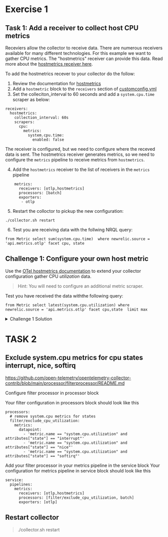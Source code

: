 # Exercise 1

## Task 1: Add a receiver to collect host CPU metrics 

Receviers allow the collector to receive data. There are numerous receivers available for many different technologies. For this example we want to gather CPU metrics. The "hostmetrics" receiver can provide this data. Read more about the [hostmetrics receiver here](https://github.com/open-telemetry/opentelemetry-collector-contrib/blob/main/receiver/hostmetricsreceiver/README.md).

To add the hostmetrics recever to your collector do the follow:

1. Review the documentation for [hostmetrics](https://github.com/open-telemetry/opentelemetry-collector-contrib/blob/main/receiver/hostmetricsreceiver/README.md)
2. Add a `hostmetric` block to the `receivers` section of [customconfig.yml](customconfig.yml)
3. Set the colleciton_interval to 60 seconds and add a `system.cpu.time` scraper as below:

```
receivers:
  hostmetrics:
    collection_interval: 60s
    scrapers:
      cpu:
        metrics:
          system.cpu.time:
            enabled: false
```

The receiver is configured, but we need to configure where the receved data is sent. The hostmetrics receiver generates metrics, so we need to configure the `metrics` pipeline to receive metrics from `hostmetrics`.

4. Add the `hostmetrics` receiver to the list of receivers in the `metrics` pipeline

```
    metrics:
      receivers: [otlp,hostmetrics]
      processors: [batch]
      exporters: 
       - otlp
```

5. Restart the colloctor to pickup the new configuration:
```
./collector.sh restart
```

6. Test you are receiving data with the follwing NRQL query:
```
from Metric select sum(system.cpu.time)  where newrelic.source = 'api.metrics.otlp' facet cpu, state
```

## Challenge 1: Configure your own host metric

Use the [OTel hostmetrics documentation]((https://github.com/open-telemetry/opentelemetry-collector-contrib/blob/main/receiver/hostmetricsreceiver/README.md)) to extend your collector configuration gather CPU *utilization* data.

> Hint: You will need to configure an additional metric scraper.

Test you have received the data withthe following query:
```
from Metric select latest(system.cpu.utilization) where newrelic.source = 'api.metrics.otlp' facet cpu,state  limit max
```

<details>
  <summary>Challenge 1 Solution</summary>

You can follow the documentation to view the configuration for [`system.cpu.utilization`](https://github.com/open-telemetry/opentelemetry-collector-contrib/blob/main/receiver/hostmetricsreceiver/internal/scraper/cpuscraper/documentation.md#systemcpuutilization)

Adding this scraper simply involves adding it as an addintional configuration to the `metrics:` block in your hostmetrics configuration:

```
  ...
  hostmetrics:
    collection_interval: 30s
    scrapers:
      cpu:
        metrics:
          system.cpu.time:
            enabled: true  
          system.cpu.utilization:
            enabled: true
```
</details>



# TASK 2
## Exclude system.cpu metrics for cpu states interrupt, nice, softirq
https://github.com/open-telemetry/opentelemetry-collector-contrib/blob/main/processor/filterprocessor/README.md

Configure filter processor in processor block

Your filter configuration in processors block should look like this

```
processors:
  # remove system.cpu metrics for states
  filter/exclude_cpu_utilization:
    metrics:
      datapoint:
        - 'metric.name == "system.cpu.utilization" and attributes["state"] == "interrupt"'
        - 'metric.name == "system.cpu.utilization" and attributes["state"] == "nice"'
        - 'metric.name == "system.cpu.utilization" and attributes["state"] == "softirq"'
```

Add your filter processor in your metrics pipeline in the service block
Your configuration for metrics pipeline in service block should look like this

```
service:
  pipelines:
    metrics:
      receivers: [otlp,hostmetrics]
      processors: [filter/exclude_cpu_utilization, batch]
      exporters: [otlp]
```

## Restart collector 
> ./collector.sh restart